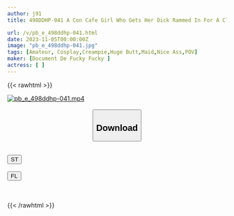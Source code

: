 ```yaml
---
author: j91
title: 498DDHP-041 A Con Cafe Girl Who Gets Her Dick Rammed In For A Close-Up! Dense Creampie Fuck With Big Ass Bouncing! [Ayaka (22)] (Hirosaki Ayaka)

url: /v/pb_e_498ddhp-041.html
date: 2023-11-05T00:00:00Z
image: "pb_e_498ddhp-041.jpg"
tags: [Amateur, Cosplay,Creampie,Huge Butt,Maid,Nice Ass,POV]
maker: [Document De Fucky Fucky ]
actress: [ ]
---
```



{{< rawhtml >}}

<div class="video" data-videoid="Gw74mBL84Ws1XGA">
    <a href="javascript:;">
        <img src="https://my.j91.asia/v/pb_e_498ddhp-041.jpg" width="WIDTH" height="HEIGHT" alt="pb_e_498ddhp-041.mp4" loading="lazy">
    </a>
</div>

<script type="text/javascript" src="https://j91.asia/asset/on-demand-st.js"></script>

<br>
  <link rel="stylesheet" href="https://j91.asia/asset/bs5.css">
  
  <center>
  <button class="btn btn-primary" type="button" data-bs-toggle="collapse" data-bs-target=".multi-collapse" aria-expanded="false" aria-controls="multiCollapseExample1 multiCollapseExample2"><h2>Download</h2></button></center>
</p>
<div class="row">
  <div class="col">
    <div class="collapse multi-collapse" id="multiCollapseExample1">
      <div class="card card-body">
	      	      <br>
<div class="buttons">  
<a href="https://streamtape.to/v/Gw74mBL84Ws1XGA" target="_blank"><button class="btn-hover color-3"><i class="fa fa-download"></i> ST</button></a></div>
    </div>
  </div>
</div>
  <div class="col">
    <div class="collapse multi-collapse" id="multiCollapseExample2">
      <div class="card card-body">
	      <br>
<div class="buttons">
    <a href="https://filelions.online/f/nd9pqdwc6b0k" target="_blank"><button class="btn-hover color-9"><i class="fa fa-download"></i> FL</button></a></div>
<br><br>
      </div>
    </div>
  </div>
</div>

{{< /rawhtml >}}
